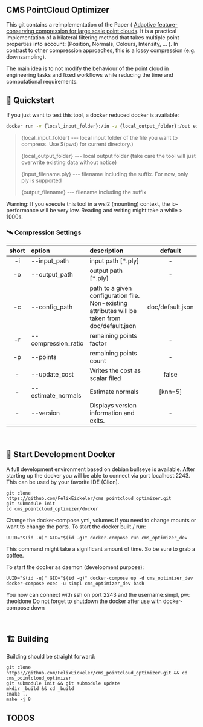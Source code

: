 ## CMS PointCloud Optimizer
This git contains a reimplementation of the Paper (
[Adaptive feature-conserving compression for large scale point clouds](https://www.researchgate.net/publication/348431058_Adaptive_feature-conserving_compression_for_large_scale_point_clouds#fullTextFileContent). 
It is a practical implementation of a bilateral filtering method that takes multiple point properties into account:
(Position, Normals, Colours, Intensity, ... ). In contrast to other compression approaches, this is a lossy compression (e.g. downsampling).

The main idea is to not modify the behaviour of the point cloud in engineering tasks and fixed workflows while reducing the time and computational requirements. 

## :rocket: Quickstart
If you just want to test this tool, a docker reduced docker is available:
```bash
docker run -v {local_input_folder}:/in -v {local_output_folder}:/out eickeler/pointcloud_optimizer -i /in/{input_filename.ply} -o /out/{output_filename.ply} -r 0.4
```
> {local_input_folder} --- local input folder of the file you want to compress. Use $(pwd) for current directory.)
> 
> {local_output_folder} --- local output folder (take care the tool will just overwrite existing data without notice)
> 
> {input_filename.ply} --- filename including the suffix. For now, only ply is supported
> 
> {output_filename} --- filename including the suffix

Warning:
If you execute this tool in a wsl2 (mounting) context, the io-performance will be very low. Reading and writing might take a while > 1000s.
<br/>

### :artificial_satellite: Compression Settings
| short |     option       |    description     | default |
|:-------:|:------------------|:--------------------|:---------:|
| -i | --input_path  |  input path  [*.ply] | - |
| -o | --output_path |  output path  [*.ply] | - |
| -c | --config_path | path to a given configuration file. Non-existing attributes will be taken from doc/default.json| doc/default.json
| -r | --compression_ratio |  remaining points factor | - |
| -p | --points | remaining points count| - |
| -  | --update_cost | Writes the cost as scalar filed | false |
| -  | --estimate_normals | Estimate normals  | [knn=5]|  |
| -  | --version | Displays version information and exits. |  - |

<br />

## :whale2: Start Development Docker
A full development environment based on debian bullseye is available. After starting up the docker you will
be able to connect via port localhost:2243. This can be used by your favorite IDE (Clion).

```
git clone https://github.com/FelixEickeler/cms_pointcloud_optimizer.git
git submodule init
cd cms_pointcloud_optimizer/docker
```
Change the docker-compose.yml, volumes if you need to change mounts or want to change the ports.
To start the docker built  / run:
```
UUID="$(id -u)" GID="$(id -g)" docker-compose run cms_optimizer_dev
```
This command might take a significant amount of time. So be sure to grab a coffee.

To start the docker as daemon (development purpose):
```
UUID="$(id -u)" GID="$(id -g)" docker-compose up -d cms_optimizer_dev
docker-compose exec -u simpl cms_optimizer_dev bash
```

You now can connect with ssh on port 2243 and the username:simpl, pw: theoldone
Do not forget to shutdown the docker after use with docker-compose down

<br />

## :building_construction: Building 
Building should be straight forward:
```
git clone https://github.com/FelixEickeler/cms_pointcloud_optimizer.git && cd cms_pointcloud_optimizer 
git submodule init && git submodule update
mkdir _build && cd _build
cmake ..
make -j 8
```

## TODOS